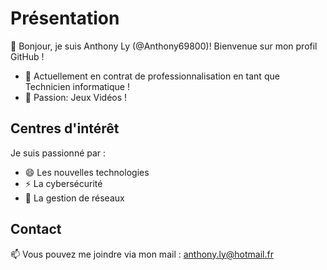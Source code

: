 # Présentation

👋 Bonjour, je suis Anthony Ly (@Anthony69800)!
Bienvenue sur mon profil GitHub !

- 💼 Actuellement en contrat de professionnalisation en tant que Technicien informatique !
- 👀 Passion: Jeux Vidéos !

## Centres d'intérêt
Je suis passionné par :
- 😄 Les nouvelles technologies
- ⚡ La cybersécurité
- 💞️ La gestion de réseaux

## Contact
📫 Vous pouvez me joindre via mon mail : anthony.ly@hotmail.fr
